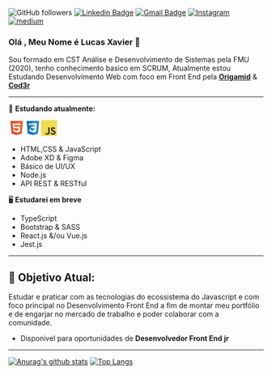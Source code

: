 ![GitHub followers](https://img.shields.io/github/followers/Lucas0019?style=social)
[![Linkedin Badge](https://img.shields.io/badge/-Lucas_Xavier-blue?style=flat-square&logo=Linkedin&logoColor=white&link=https://www.linkedin.com/in/LucasXavier/)](https://www.linkedin.com/in/lucas-xavier-77a49915b/)
[![Gmail Badge](https://img.shields.io/badge/-gmail-c14438?style=flat-square&logo=Gmail&logoColor=white&link=mailto:lsxavier.00@gmail.com)](mailto:lsxavier.00@gmail.com)
<a href="https://www.instagram.com/xav_lucass/" target="_blank">
<img src="https://img.shields.io/badge/Instagram-%23E4405F.svg?&style=flat-square&logo=instagram&logoColor=white" alt="Instagram">
</a>
<a href="https://medium.com/@lucas0019" target="_blank">
<img src="https://img.shields.io/badge/medium-black?&style=flat-square&logo=medium&logoColor=white" alt="medium">
</a>

### Olá , Meu Nome é Lucas Xavier 🖖

Sou formado em CST Análise e Desenvolvimento de Sistemas pela FMU (2020), tenho conhecimento basico em SCRUM, Atualmente estou Estudando Desenvolvimento Web com foco em Front End pela **[Origamid](https://www.origamid.com/)** & **[Cod3r](https://www.udemy.com/course/curso-web/?utm_source=adwords&utm_medium=udemyads&utm_campaign=INTL-AW-PROS-Brazil-DSA-WebIndex&utm_content=deal4584&utm_term=_._ag_110792056508_._ad_440430986861_._de_c_._dm__._pl__._ti_dsa-525138004927_._li_1031811_._pd__._)**

---

📌 **Estudando atualmente:**

<img src="/icons-readme/html.png"><img src="/icons-readme/css.png"><img src="/icons-readme/javascript.png">

- HTML,CSS & JavaScript
- Adobe XD & Figma
- Básico de UI/UX
- Node.js
- API REST & RESTful

🖥 **Estudarei em breve**

- TypeScript
- Bootstrap & SASS
- React.js &/ou Vue.js
- Jest.js

---

## 🎯 **Objetivo Atual:**

Estudar e praticar com as tecnologias do ecossistema do Javascript e com foco principal no Desenvolvimento Front End a fim de montar meu portfólio e de engarjar no mercado de trabalho e poder colaborar com a comunidade.

- Disponivel para oportunidades de **Desenvolvedor Front End jr**

---

[![Anurag's github stats](https://github-readme-stats.vercel.app/api?username=Lucas0019)](https://github.com/anuraghazra/github-readme-stats)
[![Top Langs](https://github-readme-stats.vercel.app/api/top-langs/?username=Lucas0019&layout=compact)](https://github.com/anuraghazra/github-readme-stats)
